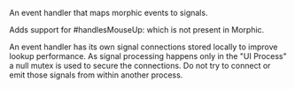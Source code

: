 An event handler that maps morphic events to signals.

Adds support for #handlesMouseUp: which is not present in Morphic.

An event handler has its own signal connections stored locally to improve lookup performance. As signal processing happens only in the "UI Process" a null mutex is used to secure the connections. Do not try to connect or emit those signals from within another process.